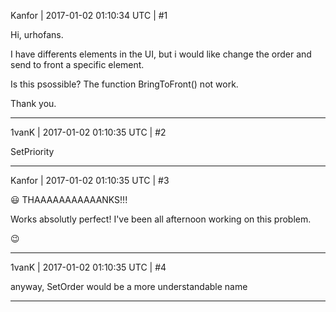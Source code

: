 Kanfor | 2017-01-02 01:10:34 UTC | #1

Hi, urhofans.

I have differents elements in the UI, but i would like change the order and send to front a specific element.

Is this psossible? The function BringToFront() not work.

Thank you.

-------------------------

1vanK | 2017-01-02 01:10:35 UTC | #2

SetPriority

-------------------------

Kanfor | 2017-01-02 01:10:35 UTC | #3

:smiley: 
THAAAAAAAAAAANKS!!!

Works absolutly perfect! I've been all afternoon working on this problem.

 :wink:

-------------------------

1vanK | 2017-01-02 01:10:35 UTC | #4

anyway, SetOrder would be a more understandable name

-------------------------

